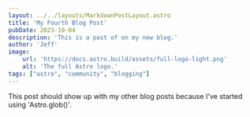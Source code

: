 ```yaml
---
layout: ../../layouts/MarkdownPostLayout.astro
title: 'My Fourth Blog Post'
pubDate: 2023-10-04
description: 'This is a post of on my new blog.'
author: 'Jeff'
image:
    url: 'https://docs.astro.build/assets/full-logo-light.png'
    alt: 'The full Astro logo.'
tags: ["astro", "community", "blogging"]
---
```


This post should show up with my other blog posts because I've started using 'Astro.glob()'.
